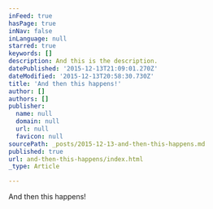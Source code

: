 ```yaml
---
inFeed: true
hasPage: true
inNav: false
inLanguage: null
starred: true
keywords: []
description: And this is the description.
datePublished: '2015-12-13T21:09:01.270Z'
dateModified: '2015-12-13T20:58:30.730Z'
title: 'And then this happens!'
author: []
authors: []
publisher:
  name: null
  domain: null
  url: null
  favicon: null
sourcePath: _posts/2015-12-13-and-then-this-happens.md
published: true
url: and-then-this-happens/index.html
_type: Article

---
```

And then this happens!